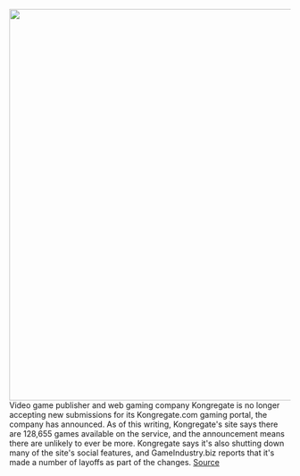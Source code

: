 <img src='https://cdn.vox-cdn.com/thumbor/HPs4VKcFxwFgCJEIucgADoLrY8I=/0x0:1536x865/1200x800/filters:focal(646x311:890x555)/cdn.vox-cdn.com/uploads/chorus_image/image/67010412/GamingSite_4_Kongregate_1536x865.0.jpg' width='700px' /><br/>
Video game publisher and web gaming company Kongregate is no longer accepting new submissions for its Kongregate.com gaming portal, the company has announced. As of this writing, Kongregate's site says there are 128,655 games available on the service, and the announcement means there are unlikely to ever be more. Kongregate says it's also shutting down many of the site's social features, and GameIndustry.biz reports that it's made a number of layoffs as part of the changes.
<a href='https://www.theverge.com/2020/7/2/21311318/kongregate-stops-accepting-new-game-submissions-flash-discontinued-layoffs'> Source <a/>